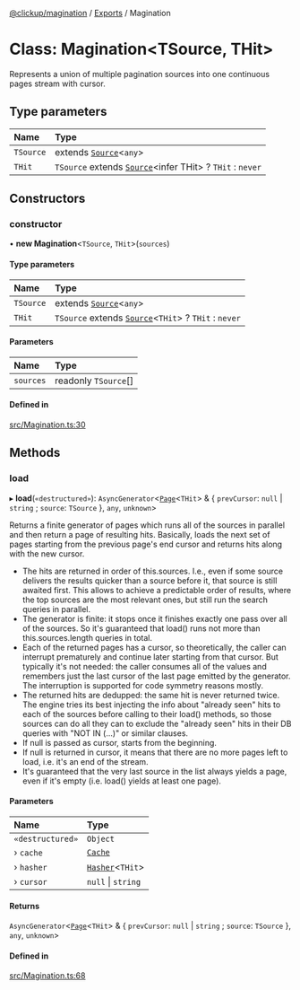 [@clickup/magination](../README.md) / [Exports](../modules.md) / Magination

# Class: Magination<TSource, THit\>

Represents a union of multiple pagination sources into one continuous pages
stream with cursor.

## Type parameters

| Name | Type |
| :------ | :------ |
| `TSource` | extends [`Source`](Source.md)<`any`\> |
| `THit` | `TSource` extends [`Source`](Source.md)<infer THit\> ? `THit` : `never` |

## Constructors

### constructor

• **new Magination**<`TSource`, `THit`\>(`sources`)

#### Type parameters

| Name | Type |
| :------ | :------ |
| `TSource` | extends [`Source`](Source.md)<`any`\> |
| `THit` | `TSource` extends [`Source`](Source.md)<`THit`\> ? `THit` : `never` |

#### Parameters

| Name | Type |
| :------ | :------ |
| `sources` | readonly `TSource`[] |

#### Defined in

[src/Magination.ts:30](https://github.com/clickup/magination/blob/master/src/Magination.ts#L30)

## Methods

### load

▸ **load**(`«destructured»`): `AsyncGenerator`<[`Page`](../interfaces/Page.md)<`THit`\> & { `prevCursor`: ``null`` \| `string` ; `source`: `TSource`  }, `any`, `unknown`\>

Returns a finite generator of pages which runs all of the sources in
parallel and then return a page of resulting hits. Basically, loads the
next set of pages starting from the previous page's end cursor and returns
hits along with the new cursor.

- The hits are returned in order of this.sources. I.e., even if some source
  delivers the results quicker than a source before it, that source is
  still awaited first. This allows to achieve a predictable order of
  results, where the top sources are the most relevant ones, but still run
  the search queries in parallel.
- The generator is finite: it stops once it finishes exactly one pass over
  all of the sources. So it's guaranteed that load() runs not more than
  this.sources.length queries in total.
- Each of the returned pages has a cursor, so theoretically, the caller can
  interrupt prematurely and continue later starting from that cursor. But
  typically it's not needed: the caller consumes all of the values and
  remembers just the last cursor of the last page emitted by the generator.
  The interruption is supported for code symmetry reasons mostly.
- The returned hits are dedupped: the same hit is never returned twice. The
  engine tries its best injecting the info about "already seen" hits to
  each of the sources before calling to their load() methods, so those
  sources can do all they can to exclude the "already seen" hits in their
  DB queries with "NOT IN (...)" or similar clauses.
- If null is passed as cursor, starts from the beginning.
- If null is returned in cursor, it means that there are no more pages left
  to load, i.e. it's an end of the stream.
- It's guaranteed that the very last source in the list always yields a
  page, even if it's empty (i.e. load() yields at least one page).

#### Parameters

| Name | Type |
| :------ | :------ |
| `«destructured»` | `Object` |
| › `cache` | [`Cache`](../interfaces/Cache.md) |
| › `hasher` | [`Hasher`](../interfaces/Hasher.md)<`THit`\> |
| › `cursor` | ``null`` \| `string` |

#### Returns

`AsyncGenerator`<[`Page`](../interfaces/Page.md)<`THit`\> & { `prevCursor`: ``null`` \| `string` ; `source`: `TSource`  }, `any`, `unknown`\>

#### Defined in

[src/Magination.ts:68](https://github.com/clickup/magination/blob/master/src/Magination.ts#L68)
